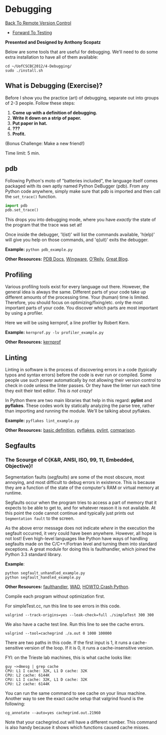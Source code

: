 # Debugging

[Back To Remote Version
Control](http://github.com/thehackerwithin/UofCSCBC2012/tree/master/3b-VersionControlRemote/)
- [Forward To
Testing](http://github.com/thehackerwithin/UofCSCBC2012/tree/master/5-Testing/)

**Presented and Designed by Anthony Scopatz**

Below are some tools that are useful for debugging. We'll need to do
some extra installation to have all of them available:

    cd ~/UofCSCBC2012/4-Debugging/
    sudo ./install.sh

## What is Debugging (Exercise)?

Before I show you the practice (art) of debugging, separate out into
groups of 2-3 people. Follow these steps:

1.  **Come up with a definition of debugging.**
2.  **Write it down on a strip of paper.**
3.  **Put paper in hat.**
4.  **???**
5.  **Profit.**

(Bonus Challenge: Make a new friend!)

Time limit: 5 min.

## pdb

Following Python's moto of "batteries included", the language itself
comes packaged with its own aptly named Python DeBugger (pdb). From any
Python code anywhere, simply make sure that pdb is imported and then
call the `set_trace()` function.

```python
import pdb
pdb.set_trace()
```

This drops you into debugging mode, where you have *exactly* the state
of the program that the trace was set at!

Once inside the debugger, 'l(ist)' will list the commands available,
'h(elp)' will give you help on those commands, and 'q(uit)' exits the
debugger.

**Example:** `python pdb_example.py`

**Other Resources:** [PDB
Docs](http://docs.python.org/library/pdb.html),
[Wingware](http://wingware.com/doc/debug/advanced),
[O'Reily](http://onlamp.com/pub/a/python/2005/09/01/debugger.html),
[Great
Blog](http://pythonconquerstheuniverse.wordpress.com/category/the-python-debugger/).

## Profiling

Various profiling tools exist for every language out there. However, the
general idea is always the same. Different parts of your code take up
different amounts of the processing time. Your (human) time is limited.
Therefore, you should focus on optimizing/fixing/etc. only the most
important parts of your code. You discover which parts are most
important by using a profiler.

Here we will be using kernprof, a line profiler by Robert Kern.

**Example:** `kernprof.py -lv profiler_example.py`

**Other Resources:**
[kernprof](http://packages.python.org/line_profiler/)

## Linting

Linting in software is the process of discovering errors in a code
(typically typos and syntax errors) before the code is ever run or
compiled. Some people use such power automatically by not allowing their
version control to check in code unless the linter passes. Or they have
the linter run each time they exit their text editor. *This is not
crazy!*

In Python there are two main libraries that help in this regard:
**pylint** and **pyflakes**. These codes work by statically analyzing
the parse tree, rather than importing and running the module. We'll be
talking about pyflakes.

**Example:** `pyflakes lint_example.py`

**Other Resources:** [basic
definition](http://en.wikipedia.org/wiki/Lint_(software)),
[pyflakes](http://pypi.python.org/pypi/pyflakes/),
[pylint](http://www.logilab.org/857),
[comparison](http://www.doughellmann.com/articles/pythonmagazine/completely-different/2008-03-linters/).

## Segfaults

### The Scourge of C{K&R, ANSI, ISO, 99, 11, Embedded, Objective}!

Segmentation faults (*segfaults*) are some of the most obscure, most
annoying, and most difficult to debug errors in existence. This is
because they are a function of the state of the computer's RAM or
virtual memory at runtime.

Segfaults occur when the program tries to access a part of memory that
it expects to be able to get to, and for whatever reason it is not
available. At this point the code cannot continue and typically just
prints out `Segmentation fault` to the screen.

As the above error message does not indicate *where* in the execution
the segfault occurred, it very could have been anywhere. However, all
hope is not lost! Even high-level languages like Python have ways of
handling segfaults made on the C/C++/Fortran level and turning them into
standard exceptions. A great module for doing this is faulthandler,
which joined the Python 3.3 standard library.

**Example**:

    python segfault_unhandled_example.py
    python segfault_handled_example.py

**Other Resources:**
[faulthandler](https://github.com/haypo/faulthandler/wiki/),
[WAD](http://www.dabeaz.com/papers/Python2001/python.html), [HOWTO Crash
Python](http://wiki.python.org/moin/CrashingPython).

Compile each program without optimization first.

For simpleTest.cc, run this line to see errors in this code.

    valgrind --track-origins=yes --leak-check=full ./simpleTest 300 300

We also have a cache test line. Run this line to see the cache errors.

    valgrind --tool=cachegrind ./a.out 0 1000 100000

There are two paths in this code. If the first input is 1, it runs a
cache-sensitive version of the loop. If it is 0, it runs a
cache-insensitive version.

FYI: on the Trieste lab machines, this is what cache looks like:

    guy ~>dmesg | grep cache
    CPU: L1 I cache: 32K, L1 D cache: 32K
    CPU: L2 cache: 6144K
    CPU: L1 I cache: 32K, L1 D cache: 32K
    CPU: L2 cache: 6144K

You can run the same command to see cache on your linux machine. Another
way to see the exact cache setup that valgrind found is the following:

    cg_annotate --auto=yes cachegrind.out.21960

Note that your cachegrind.out will have a different number. This command
is also handy because it shows which functions caused cache misses.
